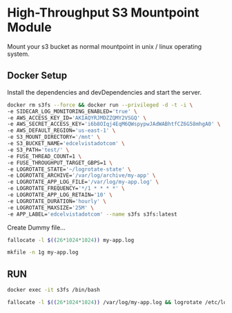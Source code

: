 # High-Throughput S3 Mountpoint Module

Mount your s3 bucket as normal mountpoint in unix / linux operating system.


## Docker Setup

Install the dependencies and devDependencies and start the server.

```sh
docker rm s3fs --force && docker run --privileged -d -t -i \
-e SIDECAR_LOG_MONITORING_ENABLED='true' \
-e AWS_ACCESS_KEY_ID='AKIAQYRJMDZZQMY2VSGQ' \
-e AWS_SECRET_ACCESS_KEY='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' \
-e AWS_DEFAULT_REGION='us-east-1' \
-e S3_MOUNT_DIRECTORY='/mnt' \
-e S3_BUCKET_NAME='edcelvistadotcom' \
-e S3_PATH='test/' \
-e FUSE_THREAD_COUNT=1 \
-e FUSE_THROUGHPUT_TARGET_GBPS=1 \
-e LOGROTATE_STATE='~/logrotate-state' \
-e LOGROTATE_ARCHIVE='/var/log/archive/my-app' \
-e LOGROTATE_APP_LOG_FILE='/var/log/my-app.log' \
-e LOGROTATE_FREQUENCY='*/1 * * * *' \
-e LOGROTATE_APP_LOG_RETAIN='10' \
-e LOGROTATE_DURATION='hourly' \
-e LOGROTATE_MAXSIZE='25M' \
-e APP_LABEL='edcelvistadotcom' --name s3fs s3fs:latest
```

Create Dummy file...

```sh
fallocate -l $((26*1024*1024)) my-app.log
```
```sh
mkfile -n 1g my-app.log
```

## RUN
```sh
docker exec -it s3fs /bin/bash
```
```sh
fallocate -l $((26*1024*1024)) /var/log/my-app.log && logrotate /etc/logrotate.d/my-app.conf --state ~/logrotate-state
```
